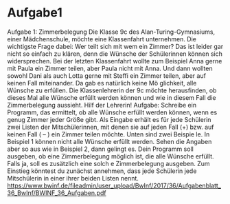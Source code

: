 # Aufgabe1
Aufgabe 1: Zimmerbelegung
Die Klasse 9c des Alan-Turing-Gymnasiums, einer Mädchenschule, möchte eine 
Klassenfahrt unternehmen. Die wichtigste Frage dabei: Wer teilt sich mit wem 
ein Zimmer?
Das ist leider gar nicht so einfach zu klären, denn die Wünsche der 
Schülerinnen können sich widersprechen. Bei der letzten Klassenfahrt wollte 
zum Beispiel Anna gerne mit Paula ein Zimmer teilen, aber Paula nicht mit 
Anna. Und dann wollten sowohl Dani als auch Lotta gerne mit Steffi ein 
Zimmer teilen, aber auf keinen Fall miteinander. Da gab es natürlich keine 
Mö
glichkeit, alle Wünsche zu erfüllen.
Die Klassenlehrerin der 9c möchte herausfinden, ob dieses Mal alle Wünsche 
erfüllt werden können und wie in diesem Fall die Zimmerbelegung aussieht. 
Hilf der Lehrerin! 
Aufgabe:
Schreibe ein Programm, das ermittelt, ob 
alle Wünsche erfüllt werden können, 
wenn es genug Zimmer jeder Größe gibt. Als Eingabe erhält es für jede 
Schülerin zwei Listen der Mitschülerinnen, mit denen sie auf jeden Fall (+) bzw. 
auf keinen Fall (
–
) ein Zimmer teilen möchte. Unten sind zwei Beispie
le. In 
Beispiel 1 können nicht alle Wünsche erfüllt werden. Sehen die Angaben aber 
so aus wie in Beispiel 2, dann gelingt es. Dein Programm soll ausgeben, ob eine 
Zimmerbelegung möglich ist, die alle Wünsche erfüllt. Falls ja, soll es zusätzlich 
eine solch
e Zimmerbelegung ausgeben. Zum Einstieg könntest du zunächst 
annehmen, dass jede Schülerin jede Mitschülerin in einer ihrer beiden Listen 
nennt. 
https://www.bwinf.de/fileadmin/user_upload/BwInf/2017/36/Aufgabenblatt_36_BwInf/BWINF_36_Aufgaben.pdf
